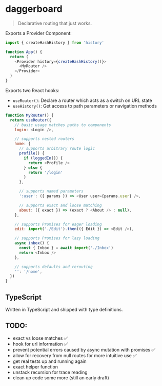 # daggerboard

> Declarative routing that just works.

Exports a Provider Component:

```javascript
import { createHashHistory } from 'history'

function App() {
  return (
    <Provider history={createHashHistory()}>
      <MyRouter />
    </Provider>
  )
}
```

Exports two React hooks:

- `useRouter()`: Declare a router which acts as a switch on URL state
- `useHistory()`: Get access to path parameters or navigation methods

```javascript
function MyRouter() {
  return useRouter({
    // basic usage matches paths to components
    login: <Login />,

    // supports nested routers
    home: {
      // supports arbitrary route logic
      profile() {
        if (loggedIn()) {
          return <Profile />
        } else {
          return '/login'
        }
      },

      // supports named parameters
      ':user': ({ params }) => <User user={params.user} />,

      // supports exact and loose matching
      about: ({ exact }) => (exact ? <About /> : null),
    },

    // supports Promises for eager loading
    edit: import('./Edit').then(({ Edit }) => <Edit />),

    // supports Promises for lazy loading
    async inbox() {
      const { Inbox } = await import('./Inbox')
      return <Inbox />
    },

    // supports defaults and rerouting
    '': '/home',
  })
}
```

## TypeScript

Written in TypeScript and shipped with type definitions.

## TODO:

- exact vs loose matches ✅
- hook for url information ✅
- prevent potential errors caused by async mutation with promises ✅
- allow for recovery from null routes for more intuitive use ✅
- get real tests up and running again
- exact helper function
- unstack recursion for trace reading
- clean up code some more (still an early draft)
